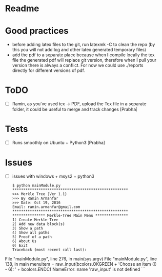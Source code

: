 # Readme

# Good practices

 - before adding latex files to the git, run latexmk -C to clean the repo (by this you will not add log and other latex generated temporary files)
 - add the pdf to a separate place because when I compile locally the tex file the generated pdf will replace git version, therefore when I pull your version there is always a conflict. For now we could use ./reports directly for different versions of pdf.

# ToDO

 - [ ] Ramin, as you've used tex -> PDF, upload the Tex file in a separate folder, it could be useful to merge and track changes [Prabha]
 
# Tests

 - [ ] Runs smoothly on Ubuntu + Python3 [Prabha]
  
# Issues

- [ ] issues with windows + msys2 + python3
	```
	$ python mainModule.py
	*****************************************************
	>>> Merkle Tree (Ver 1.1)
	>>> By Ramin Armanfar
	>>> Date: Oct 19, 2016
	Email: ramin.armanfar@gmail.com
	*****************************************************
	*************** Merkle-Tree Main Menu ***************
	1) Create Merkle-Tree
	2) Add new data block(s)
	3) Show a path
	4) Show all paths
	5) Proof of a path
	6) About Us
	0) Exit
	Traceback (most recent call last):
File "mainModule.py", line 276, in <module>
    main(sys.argv)
  File "mainModule.py", line 138, in main
    menuItem = raw_input(bcolors.OKGREEN + 'Choose an item (0 - 6): ' + bcolors.ENDC)
NameError: name 'raw_input' is not defined
    ```
